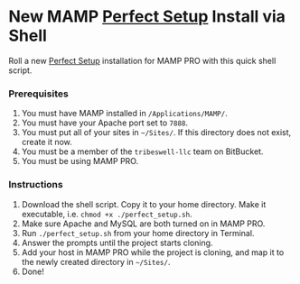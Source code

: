 # New MAMP [Perfect Setup](https://bitbucket.org/tribeswell-llc/perfect-setup) Install via Shell

Roll a new [Perfect Setup](https://bitbucket.org/tribeswell-llc/perfect-setup) installation for MAMP PRO with this quick shell script.

### Prerequisites

1. You must have MAMP installed in `/Applications/MAMP/`.
1. You must have your Apache port set to `7888`.
1. You must put all of your sites in `~/Sites/`. If this directory does not exist, create it now.
1. You must be a member of the `tribeswell-llc` team on BitBucket.
1. You must be using MAMP PRO.

### Instructions

1. Download the shell script. Copy it to your home directory. Make it executable, i.e. `chmod +x ./perfect_setup.sh`.
1. Make sure Apache and MySQL are both turned on in MAMP PRO.
1. Run `./perfect_setup.sh` from your home directory in Terminal.
1. Answer the prompts until the project starts cloning.
1. Add your host in MAMP PRO while the project is cloning, and map it to the newly created directory in `~/Sites/`.
1. Done!